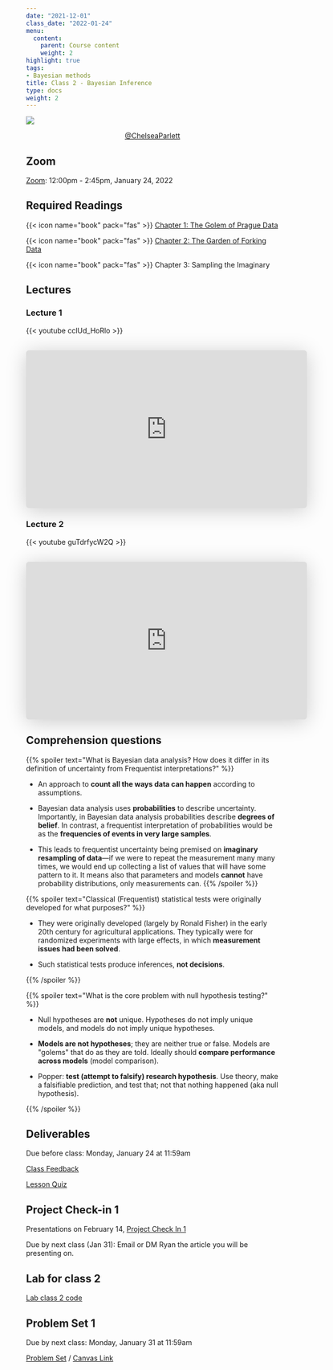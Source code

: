 ```yaml
---
date: "2021-12-01"
class_date: "2022-01-24"
menu:
  content:
    parent: Course content
    weight: 2
highlight: true
tags:
- Bayesian methods
title: Class 2 - Bayesian Inference
type: docs
weight: 2
---
```


![](https://pbs.twimg.com/media/E7luuH_VIAM8yzn?format=png&name=small)<center>[@ChelseaParlett](https://twitter.com/ChelseaParlett/status/1421291716229746689)</center>

## Zoom

<a href="https://uncc.zoom.us/j/93339403054"><i class="fas fa-video fa-lg"></i> Zoom</a>: 12:00pm - 2:45pm, January 24, 2022

## Required Readings

{{< icon name="book" pack="fas" >}} [Chapter 1: The Golem of Prague Data](http://xcelab.net/rmpubs/sr2/statisticalrethinking2_chapters1and2.pdf)

{{< icon name="book" pack="fas" >}} [Chapter 2: The Garden of Forking Data](http://xcelab.net/rmpubs/sr2/statisticalrethinking2_chapters1and2.pdf)

{{< icon name="book" pack="fas" >}} Chapter 3: Sampling the Imaginary

<!--more-->

## Lectures

### Lecture 1

{{< youtube cclUd_HoRlo >}}

<br>

<iframe class="speakerdeck-iframe" frameborder="0" src="https://speakerdeck.com/player/075b46c0223d495d89692fc22077b394" title="Statistical Rethinking 2022 Lecture 01" allowfullscreen="true" mozallowfullscreen="true" webkitallowfullscreen="true" style="border: 0px; background: padding-box padding-box rgba(0, 0, 0, 0.1); margin: 0px; padding: 0px; border-radius: 6px; box-shadow: rgba(0, 0, 0, 0.2) 0px 5px 40px; width: 560px; height: 314px;" data-ratio="1.78343949044586"></iframe>

<br>

### Lecture 2

{{< youtube guTdrfycW2Q >}}

<br>

<iframe class="speakerdeck-iframe" frameborder="0" src="https://speakerdeck.com/player/ecbbe6bc6df1496aa5b71e30c66b6bb7" title="Statistical Rethinking 2022 Lecture 02" allowfullscreen="true" mozallowfullscreen="true" webkitallowfullscreen="true" style="border: 0px; background: padding-box padding-box rgba(0, 0, 0, 0.1); margin: 0px; padding: 0px; border-radius: 6px; box-shadow: rgba(0, 0, 0, 0.2) 0px 5px 40px; width: 560px; height: 314px;" data-ratio="1.78343949044586"></iframe>

## Comprehension questions

{{% spoiler text="What is Bayesian data analysis? How does it differ in its definition of uncertainty from Frequentist interpretations?" %}}
- An approach to **count all the ways data can happen** according to assumptions.

- Bayesian data analysis uses **probabilities** to describe uncertainty. Importantly, in Bayesian data analysis probabilities describe **degrees of belief**. In contrast, a frequentist interpretation of probabilities would be as the **frequencies of events in very large samples**.

- This leads to frequentist uncertainty being premised on **imaginary resampling of data**—if we were to repeat the measurement many many times, we would end up collecting a list of values that will have some pattern to it. It means also that parameters and models **cannot** have probability distributions, only measurements can. 
{{% /spoiler %}}

{{% spoiler text="Classical (Frequentist) statistical tests were originally developed for what purposes?" %}}

- They were originally developed (largely by Ronald Fisher) in the early 20th century for agricultural applications. They typically were for randomized experiments with large effects, in which **measurement issues had been solved**.

- Such statistical tests produce inferences, **not decisions**.

{{% /spoiler %}}


{{% spoiler text="What is the core problem with null hypothesis testing?" %}}

- Null hypotheses are **not** unique. Hypotheses do not imply unique models, and models do not imply unique hypotheses.

- **Models are not hypotheses**; they are neither true or false. Models are "golems" that do as they are told. Ideally should **compare performance across models** (model comparison).

- Popper: **test (attempt to falsify) research hypothesis**. Use theory, make a falsifiable prediction, and test that; not that nothing happened (aka null hypothesis).

{{% /spoiler %}}


## Deliverables

Due before class: Monday, January 24 at 11:59am 

<a href="https://forms.gle/zMipNzav3BCL3Rwy9"><i class="fas fa-comment fa-lg"></i>  Class Feedback</a>

<a href="https://uncc.instructure.com/courses/171000/quizzes/331407"><i class="fas fa-question fa-lg"></i>  Lesson Quiz</a>

## Project Check-in 1

Presentations on February 14, [Project Check In 1](../../assignment/01-project)

Due by next class (Jan 31): Email or DM Ryan the article you will be presenting on.

## Lab for class 2

[Lab class 2 code](../../lab/02-class)

## Problem Set 1

Due by next class: Monday, January 31 at 11:59am

<a href="https://dsba6010-spring2022.netlify.app/assignment/01-problem-set/"><i class="fas fa-pencil-ruler fa-lg"></i>  Problem Set</a> / [Canvas Link](https://uncc.instructure.com/courses/171000/assignments/1415432)